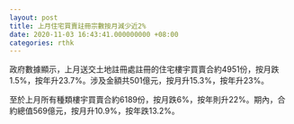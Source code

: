 ```yaml
---
layout: post
title: 上月住宅買賣註冊宗數按月減少近2%
date: 2020-11-03 16:43:41.000000000 +08:00
categories: rthk
---
```


政府數據顯示，上月送交土地註冊處註冊的住宅樓宇買賣合約4951份，按月跌1.5%，按年升23.7%。涉及金額共501億元，按月升15.3%，按年升23%。

至於上月所有種類樓宇買賣合約6189份，按月跌6%，按年則升22%。期內，合約總值569億元，按月升10.9%，按年跌13.2%。
